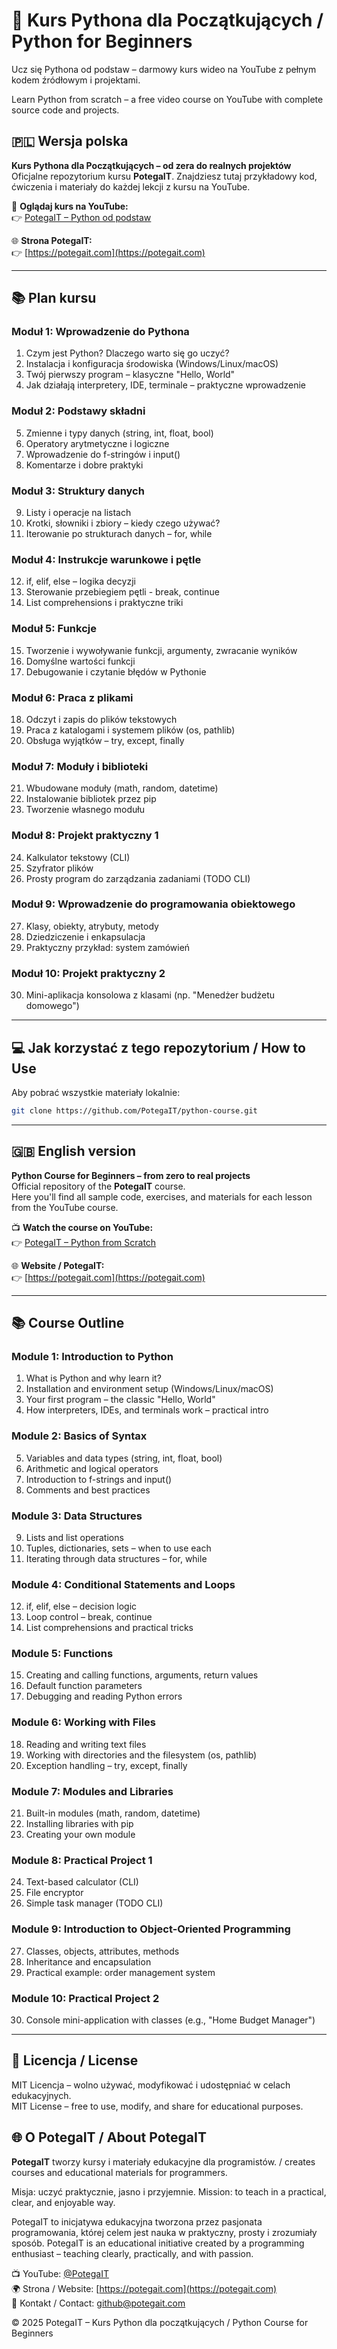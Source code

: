 # 🐍 Kurs Pythona dla Początkujących  / Python for Beginners

Ucz się Pythona od podstaw – darmowy kurs wideo na YouTube z pełnym kodem źródłowym i projektami.

Learn Python from scratch – a free video course on YouTube with complete source code and projects.



## 🇵🇱 Wersja polska

**Kurs Pythona dla Początkujących – od zera do realnych projektów**  
Oficjalne repozytorium kursu **PotegaIT**. Znajdziesz tutaj przykładowy kod, ćwiczenia i materiały do każdej lekcji z kursu na YouTube.

🎥 **Oglądaj kurs na YouTube:**  
👉 [PotegaIT – Python od podstaw](https://youtube.com/@PotegaIT)

🌐 **Strona PotegaIT:**  
👉 [https://potegait.com](https://potegait.com)

---

## 📚 Plan kursu

### Moduł 1: Wprowadzenie do Pythona
1. Czym jest Python? Dlaczego warto się go uczyć?  
2. Instalacja i konfiguracja środowiska (Windows/Linux/macOS)  
3. Twój pierwszy program – klasyczne "Hello, World"  
4. Jak działają interpretery, IDE, terminale – praktyczne wprowadzenie  

### Moduł 2: Podstawy składni
5. Zmienne i typy danych (string, int, float, bool)  
6. Operatory arytmetyczne i logiczne  
7. Wprowadzenie do f-stringów i input()  
8. Komentarze i dobre praktyki  

### Moduł 3: Struktury danych
9. Listy i operacje na listach  
10. Krotki, słowniki i zbiory – kiedy czego używać?  
11. Iterowanie po strukturach danych – for, while  

### Moduł 4: Instrukcje warunkowe i pętle
12. if, elif, else – logika decyzji  
13. Sterowanie przebiegiem pętli - break, continue  
14. List comprehensions i praktyczne triki  

### Moduł 5: Funkcje
15. Tworzenie i wywoływanie funkcji, argumenty, zwracanie wyników  
16. Domyślne wartości funkcji  
17. Debugowanie i czytanie błędów w Pythonie  

### Moduł 6: Praca z plikami
18. Odczyt i zapis do plików tekstowych  
19. Praca z katalogami i systemem plików (os, pathlib)  
20. Obsługa wyjątków – try, except, finally  

### Moduł 7: Moduły i biblioteki
21. Wbudowane moduły (math, random, datetime)  
22. Instalowanie bibliotek przez pip  
23. Tworzenie własnego modułu  

### Moduł 8: Projekt praktyczny 1
24. Kalkulator tekstowy (CLI)  
25. Szyfrator plików  
26. Prosty program do zarządzania zadaniami (TODO CLI)  

### Moduł 9: Wprowadzenie do programowania obiektowego
27. Klasy, obiekty, atrybuty, metody  
28. Dziedziczenie i enkapsulacja  
29. Praktyczny przykład: system zamówień  

### Moduł 10: Projekt praktyczny 2
30. Mini-aplikacja konsolowa z klasami (np. "Menedżer budżetu domowego")  

---

## 💻 Jak korzystać z tego repozytorium / How to Use

Aby pobrać wszystkie materiały lokalnie:
```bash
git clone https://github.com/PotegaIT/python-course.git
```

---

## 🇬🇧 English version

**Python Course for Beginners – from zero to real projects**  
Official repository of the **PotegaIT** course.  
Here you'll find all sample code, exercises, and materials for each lesson from the YouTube course.

📺 **Watch the course on YouTube:**  
👉 [PotegaIT – Python from Scratch](https://youtube.com/@PotegaIT)

🌐 **Website / PotegaIT:**  
👉 [https://potegait.com](https://potegait.com)

---

## 📚 Course Outline

### Module 1: Introduction to Python
1. What is Python and why learn it?  
2. Installation and environment setup (Windows/Linux/macOS)  
3. Your first program – the classic "Hello, World"  
4. How interpreters, IDEs, and terminals work – practical intro  

### Module 2: Basics of Syntax
5. Variables and data types (string, int, float, bool)  
6. Arithmetic and logical operators  
7. Introduction to f-strings and input()  
8. Comments and best practices  

### Module 3: Data Structures
9. Lists and list operations  
10. Tuples, dictionaries, sets – when to use each  
11. Iterating through data structures – for, while  

### Module 4: Conditional Statements and Loops
12. if, elif, else – decision logic  
13. Loop control – break, continue  
14. List comprehensions and practical tricks  

### Module 5: Functions
15. Creating and calling functions, arguments, return values  
16. Default function parameters  
17. Debugging and reading Python errors  

### Module 6: Working with Files
18. Reading and writing text files  
19. Working with directories and the filesystem (os, pathlib)  
20. Exception handling – try, except, finally  

### Module 7: Modules and Libraries
21. Built-in modules (math, random, datetime)  
22. Installing libraries with pip  
23. Creating your own module  

### Module 8: Practical Project 1
24. Text-based calculator (CLI)  
25. File encryptor  
26. Simple task manager (TODO CLI)  

### Module 9: Introduction to Object-Oriented Programming
27. Classes, objects, attributes, methods  
28. Inheritance and encapsulation  
29. Practical example: order management system  

### Module 10: Practical Project 2
30. Console mini-application with classes (e.g., "Home Budget Manager")  

---

## 🧾 Licencja / License 

MIT Licencja – wolno używać, modyfikować i udostępniać w celach edukacyjnych.  
MIT License – free to use, modify, and share for educational purposes.

## 🌐 O PotegaIT / About PotegaIT

**PotegaIT** tworzy kursy i materiały edukacyjne dla programistów. / creates courses and educational materials for programmers.


Misja: uczyć praktycznie, jasno i przyjemnie.
Mission: to teach in a practical, clear, and enjoyable way.


PotegaIT to inicjatywa edukacyjna tworzona przez pasjonata programowania, której celem jest nauka w praktyczny, prosty i zrozumiały sposób.
PotegaIT is an educational initiative created by a programming enthusiast – teaching clearly, practically, and with passion.

📺 YouTube: [@PotegaIT](https://youtube.com/@PotegaIT)  
🌍 Strona / Website: [https://potegait.com](https://potegait.com)  
📧 Kontakt / Contact: github@potegait.com

© 2025 PotegaIT – Kurs Python dla początkujących / Python Course for Beginners
